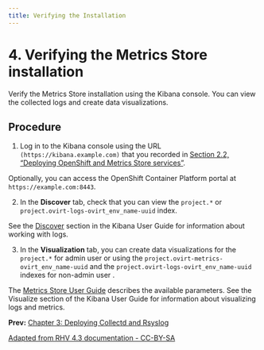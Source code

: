 ```yaml
---
title: Verifying the Installation
---
```


# 4. Verifying the Metrics Store installation

Verify the Metrics Store installation using the Kibana console. You can view the collected logs and create data visualizations.

## Procedure

1. Log in to the Kibana console using the URL `(https://kibana.example.com)` that you recorded in [Section 2.2, “Deploying OpenShift and Metrics Store services”]().

Optionally, you can access the OpenShift Container Platform portal at `https://example.com:8443`.

2. In the **Discover** tab, check that you can view the `project.*` or `project.ovirt-logs-ovirt_env_name-uuid` index.

See the [Discover](https://www.elastic.co/guide/en/kibana/5.6/discover.html) section in the Kibana User Guide for information about working with logs.

3. In the **Visualization** tab, you can create data visualizations for the `project.*` for admin user or using the `project.ovirt-metrics-ovirt_env_name-uuid` and the `project.ovirt-logs-ovirt_env_name-uuid` indexes for non-admin user .

The [Metrics Store User Guide](/documentation/metrics-user-guide/metrics-user-guide) describes the available parameters. See the Visualize section of the Kibana User Guide for information about visualizing logs and metrics.

**Prev:** [Chapter 3: Deploying Collectd and Rsyslog](Deploying_Collectd_and_Rsyslog)

[Adapted from RHV 4.3 documentation - CC-BY-SA](https://access.redhat.com/documentation/en-us/red_hat_virtualization/4.3/html-single/metrics_store_installation_guide/index#Verifying_the_metrics_store_installation)
